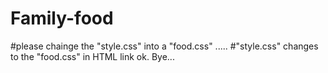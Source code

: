 # Family-food
#please chainge the "style.css" into a "food.css" .....
#"style.css" changes to the "food.css" in HTML link ok. Bye...
